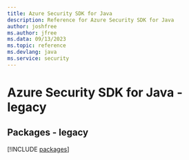 ```yaml
---
title: Azure Security SDK for Java
description: Reference for Azure Security SDK for Java
author: joshfree
ms.author: jfree
ms.data: 09/13/2023
ms.topic: reference
ms.devlang: java
ms.service: security
---
```

# Azure Security SDK for Java - legacy
## Packages - legacy
[!INCLUDE [packages](security-index.md)]